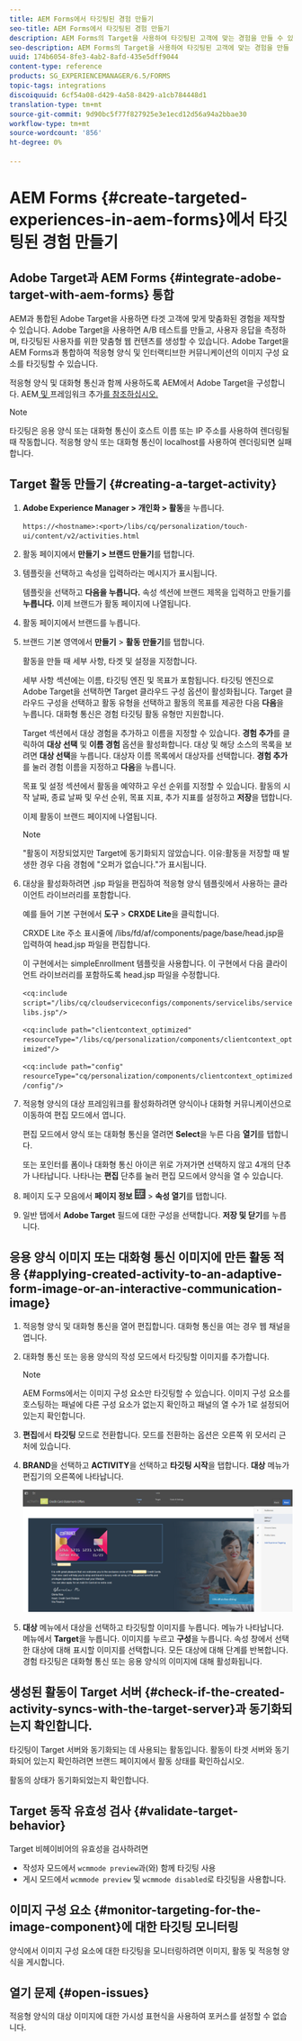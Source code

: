 ```yaml
---
title: AEM Forms에서 타깃팅된 경험 만들기
seo-title: AEM Forms에서 타깃팅된 경험 만들기
description: AEM Forms의 Target을 사용하여 타깃팅된 고객에 맞는 경험을 만들 수 있습니다.
seo-description: AEM Forms의 Target을 사용하여 타깃팅된 고객에 맞는 경험을 만들 수 있습니다.
uuid: 174b6054-8fe3-4ab2-8afd-435e5dff9044
content-type: reference
products: SG_EXPERIENCEMANAGER/6.5/FORMS
topic-tags: integrations
discoiquuid: 6cf54a08-d429-4a58-8429-a1cb784448d1
translation-type: tm+mt
source-git-commit: 9d90bc5f77f827925e3e1ecd12d56a94a2bbae30
workflow-type: tm+mt
source-wordcount: '856'
ht-degree: 0%

---
```



# AEM Forms {#create-targeted-experiences-in-aem-forms}에서 타깃팅된 경험 만들기

## Adobe Target과 AEM Forms {#integrate-adobe-target-with-aem-forms} 통합

AEM과 통합된 Adobe Target을 사용하면 타겟 고객에 맞게 맞춤화된 경험을 제작할 수 있습니다. Adobe Target을 사용하면 A/B 테스트를 만들고, 사용자 응답을 측정하며, 타깃팅된 사용자를 위한 맞춤형 웹 컨텐츠를 생성할 수 있습니다. Adobe Target을 AEM Forms과 통합하여 적응형 양식 및 인터랙티브한 커뮤니케이션의 이미지 구성 요소를 타깃팅할 수 있습니다.

적응형 양식 및 대화형 통신과 함께 사용하도록 AEM에서 Adobe Target을 구성합니다. AEM[ 및 ](/help/sites-administering/target.md)프레임워크 추가[를 참조하십시오.](/help/sites-administering/target.md)

>[!NOTE]
>
>타깃팅은 응용 양식 또는 대화형 통신이 호스트 이름 또는 IP 주소를 사용하여 렌더링될 때 작동합니다. 적응형 양식 또는 대화형 통신이 localhost를 사용하여 렌더링되면 실패합니다.

## Target 활동 만들기 {#creating-a-target-activity}

1. **Adobe Experience Manager > 개인화 > 활동**&#x200B;을 누릅니다.

   `https://<hostname>:<port>/libs/cq/personalization/touch-ui/content/v2/activities.html`

1. 활동 페이지에서 **만들기 > 브랜드 만들기**&#x200B;를 탭합니다.
1. 템플릿을 선택하고 속성을 입력하라는 메시지가 표시됩니다.

   템플릿을 선택하고 **다음을 누릅니다.** 속성 섹션에 브랜드 제목을 입력하고 만들기를  **누릅니다.**
이제 브랜드가 활동 페이지에 나열됩니다.

1. 활동 페이지에서 브랜드를 누릅니다.
1. 브랜드 기본 영역에서 **만들기** > **활동 만들기**&#x200B;를 탭합니다.

   활동을 만들 때 세부 사항, 타겟 및 설정을 지정합니다.

   세부 사항 섹션에는 이름, 타깃팅 엔진 및 목표가 포함됩니다. 타깃팅 엔진으로 Adobe Target을 선택하면 Target 클라우드 구성 옵션이 활성화됩니다. Target 클라우드 구성을 선택하고 활동 유형을 선택하고 활동의 목표를 제공한 다음 **다음**&#x200B;을 누릅니다. 대화형 통신은 경험 타깃팅 활동 유형만 지원합니다.

   Target 섹션에서 대상 경험을 추가하고 이름을 지정할 수 있습니다. **경험 추가**&#x200B;를 클릭하여 **대상 선택** 및 **이름 경험** 옵션을 활성화합니다. 대상 및 해당 소스의 목록을 보려면 **대상 선택**&#x200B;을 누릅니다. 대상자 이름 목록에서 대상자를 선택합니다. **경험 추가**&#x200B;를 눌러 경험 이름을 지정하고 **다음**&#x200B;을 누릅니다.

   목표 및 설정 섹션에서 활동을 예약하고 우선 순위를 지정할 수 있습니다. 활동의 시작 날짜, 종료 날짜 및 우선 순위, 목표 지표, 추가 지표를 설정하고 **저장**&#x200B;을 탭합니다.

   이제 활동이 브랜드 페이지에 나열됩니다.

   >[!NOTE]
   >
   >&quot;활동이 저장되었지만 Target에 동기화되지 않았습니다. 이유:활동을 저장할 때 발생한 경우 다음 경험에 &quot;오퍼가 없습니다.&quot;가 표시됩니다.

1. 대상을 활성화하려면 .jsp 파일을 편집하여 적응형 양식 템플릿에서 사용하는 클라이언트 라이브러리를 포함합니다.

   예를 들어 기본 구현에서 **도구** > **CRXDE Lite**&#x200B;을 클릭합니다.

   CRXDE Lite 주소 표시줄에 /libs/fd/af/components/page/base/head.jsp을 입력하여 head.jsp 파일을 편집합니다.

   이 구현에서는 simpleEnrollment 템플릿을 사용합니다. 이 구현에서 다음 클라이언트 라이브러리를 포함하도록 head.jsp 파일을 수정합니다.

   `<cq:include script="/libs/cq/cloudserviceconfigs/components/servicelibs/servicelibs.jsp"/>`

   `<cq:include path="clientcontext_optimized" resourceType="/libs/cq/personalization/components/clientcontext_optimized"/>`

   `<cq:include path="config" resourceType="cq/personalization/components/clientcontext_optimized/config"/>`

1. 적응형 양식의 대상 프레임워크를 활성화하려면 양식이나 대화형 커뮤니케이션으로 이동하여 편집 모드에서 엽니다.

   편집 모드에서 양식 또는 대화형 통신을 열려면 **Select**&#x200B;을 누른 다음 **열기**&#x200B;를 탭합니다.

   또는 포인터를 폼이나 대화형 통신 아이콘 위로 가져가면 선택하지 않고 4개의 단추가 나타납니다. 나타나는 **편집** 단추를 눌러 편집 모드에서 양식을 열 수 있습니다.

1. 페이지 도구 모음에서 **페이지 정보** ![테마 옵션](assets/theme-options.png) > **속성 열기**&#x200B;를 탭합니다.
1. 일반 탭에서 **Adobe Target** 필드에 대한 구성을 선택합니다. **저장 및 닫기**&#x200B;를 누릅니다.

## 응용 양식 이미지 또는 대화형 통신 이미지에 만든 활동 적용 {#applying-created-activity-to-an-adaptive-form-image-or-an-interactive-communication-image}

1. 적응형 양식 및 대화형 통신을 열어 편집합니다. 대화형 통신을 여는 경우 웹 채널을 엽니다.

1. 대화형 통신 또는 응용 양식의 작성 모드에서 타깃팅할 이미지를 추가합니다.

   >[!NOTE]
   >
   >AEM Forms에서는 이미지 구성 요소만 타깃팅할 수 있습니다. 이미지 구성 요소를 호스팅하는 패널에 다른 구성 요소가 없는지 확인하고 패널의 열 수가 1로 설정되어 있는지 확인합니다.

1. **편집**&#x200B;에서 **타깃팅** 모드로 전환합니다. 모드를 전환하는 옵션은 오른쪽 위 모서리 근처에 있습니다.
1. **BRAND**&#x200B;을 선택하고 **ACTIVITY**&#x200B;을 선택하고 **타깃팅 시작**&#x200B;을 탭합니다. **대상** 메뉴가 편집기의 오른쪽에 나타납니다.

   ![targeting-menu](assets/targeting-menu.png)

1. **대상** 메뉴에서 대상을 선택하고 타깃팅할 이미지를 누릅니다. 메뉴가 나타납니다. 메뉴에서 **Target**&#x200B;을 누릅니다. 이미지를 누르고 **구성**&#x200B;을 누릅니다. 속성 창에서 선택한 대상에 대해 표시할 이미지를 선택합니다. 모든 대상에 대해 단계를 반복합니다. 경험 타깃팅은 대화형 통신 또는 응용 양식의 이미지에 대해 활성화됩니다.

## 생성된 활동이 Target 서버 {#check-if-the-created-activity-syncs-with-the-target-server}과 동기화되는지 확인합니다.

타깃팅이 Target 서버와 동기화되는 데 사용되는 활동입니다. 활동이 타겟 서버와 동기화되어 있는지 확인하려면 브랜드 페이지에서 활동 상태를 확인하십시오.

활동의 상태가 동기화되었는지 확인합니다.

## Target 동작 유효성 검사 {#validate-target-behavior}

Target 비헤이비어의 유효성을 검사하려면

* 작성자 모드에서 `wcmmode preview`과(와) 함께 타깃팅 사용
* 게시 모드에서 `wcmmode preview` 및 `wcmmode disabled`로 타깃팅을 사용합니다.

## 이미지 구성 요소 {#monitor-targeting-for-the-image-component}에 대한 타깃팅 모니터링

양식에서 이미지 구성 요소에 대한 타깃팅을 모니터링하려면 이미지, 활동 및 적응형 양식을 게시합니다.

## 열기 문제 {#open-issues}

적응형 양식의 대상 이미지에 대한 가시성 표현식을 사용하여 포커스를 설정할 수 없습니다.
